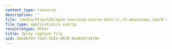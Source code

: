 ```yaml
---
content_type: resource
description: ''
file: /media/https%3A/open-learning-course-data-rc.s3.amazonaws.com/6-451-principles-of-digital-communication-ii-spring-2005/8de8bf9772e35b2e86786edb42719f8e_HwGd1CPfIYk.vtt
file_type: application/x-subrip
resourcetype: Other
title: 3play caption file
uid: 8de8bf97-72e3-5b2e-8678-6edb42719f8e
---
```

